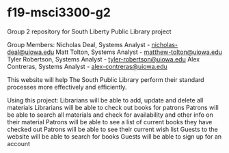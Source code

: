 # f19-msci3300-g2
Group 2 repository for South Liberty Public Library project

Group Members: 
Nicholas Deal, Systems Analyst - nicholas-deal@uiowa.edu
Matt Tolton, Systems Analyst - matthew-tolton@uiowa.edu
Tyler Robertson, Systems Analyst - tyler-robertson@uiowa.edu
Alex Contreras, Systems Analyst - alex-contreras@uiowa.edu



This website will help The South Public Library perform their standard processes more effectively and efficiently. 

Using this project:
Librarians will be able to add, update and delete all materials
Librarians will be able to check out books for patrons
Patrons will be able to search all materials and check for availability and other info on their material
Patrons will be able to see a list of current books they have checked out
Patrons will be able to see their current wish list
Guests to the website will be able to search for books
Guests will be able to sign up for an account

